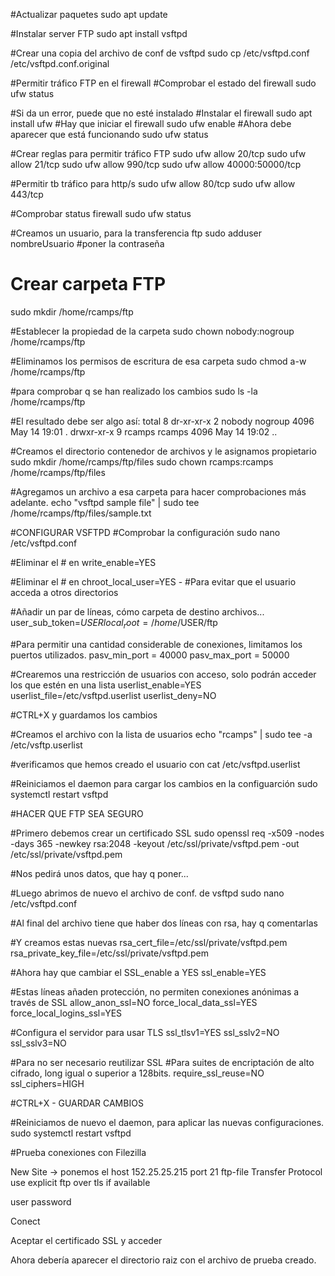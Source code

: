 #Actualizar paquetes
sudo apt update

#Instalar server FTP
sudo apt install vsftpd

#Crear una copia del archivo de conf de vsftpd
sudo cp /etc/vsftpd.conf /etc/vsftpd.conf.original

#Permitir tráfico FTP en el firewall
#Comprobar el estado del firewall
sudo ufw status

#Si da un error, puede que no esté instalado
#Instalar el firewall
sudo apt install ufw
#Hay que iniciar el firewall
sudo ufw enable
#Ahora debe aparecer que está funcionando
sudo ufw status

#Crear reglas para permitir tráfico FTP
sudo ufw allow 20/tcp
sudo ufw allow 21/tcp
sudo ufw allow 990/tcp
sudo ufw allow 40000:50000/tcp

#Permitir tb tráfico para http/s
sudo ufw allow 80/tcp
sudo ufw allow 443/tcp

#Comprobar status firewall
sudo ufw status

#Creamos un usuario, para la transferencia ftp
sudo adduser nombreUsuario
#poner la contraseña


# Crear carpeta FTP
sudo mkdir /home/rcamps/ftp

#Establecer la propiedad de la carpeta
sudo chown nobody:nogroup /home/rcamps/ftp

#Eliminamos los permisos de escritura de esa carpeta
sudo chmod a-w /home/rcamps/ftp

#para comprobar q se han realizado los cambios
sudo ls -la /home/rcamps/ftp

#El resultado debe ser algo así:
total 8
dr-xr-xr-x 2 nobody nogroup 4096 May 14 19:01 .
drwxr-xr-x 9 rcamps rcamps  4096 May 14 19:02 ..

#Creamos el directorio contenedor de archivos y le asignamos propietario
sudo mkdir /home/rcamps/ftp/files
sudo chown rcamps:rcamps /home/rcamps/ftp/files

#Agregamos un archivo a esa carpeta para hacer comprobaciones más adelante.
echo "vsftpd sample file" | sudo tee /home/rcamps/ftp/files/sample.txt


#CONFIGURAR VSFTPD
#Comprobar la configuración
sudo nano /etc/vsftpd.conf

#Eliminar el # en write_enable=YES

#Eliminar el # en chroot_local_user=YES - 
#Para evitar que el usuario acceda a otros directorios

#Añadir un par de líneas, cómo carpeta de destino archivos...
user_sub_token=$USER
local_root=/home/$USER/ftp

#Para permitir una cantidad considerable de conexiones, limitamos los puertos utilizados.
pasv_min_port = 40000
pasv_max_port = 50000

#Crearemos una restricción de usuarios con acceso, solo podrán acceder los que estén en una lista
userlist_enable=YES
userlist_file=/etc/vsftpd.userlist
userlist_deny=NO

#CTRL+X y guardamos los cambios

#Creamos el archivo con la lista de usuarios
echo "rcamps" | sudo tee -a /etc/vsftp.userlist

#verificamos que hemos creado el usuario con
cat /etc/vsftpd.userlist

#Reiniciamos el daemon para cargar los cambios en la configuarción
sudo systemctl restart vsftpd

#HACER QUE FTP SEA SEGURO

#Primero debemos crear un certificado SSL
sudo openssl req -x509 -nodes -days 365 -newkey rsa:2048 -keyout /etc/ssl/private/vsftpd.pem -out /etc/ssl/private/vsftpd.pem

#Nos pedirá unos datos, que hay q poner...

#Luego abrimos de nuevo el archivo de conf. de vsftpd
sudo nano /etc/vsftpd.conf

#Al final del archivo tiene que haber dos líneas con rsa, hay q comentarlas

#Y creamos estas nuevas
rsa_cert_file=/etc/ssl/private/vsftpd.pem
rsa_private_key_file=/etc/ssl/private/vsftpd.pem

#Ahora hay que cambiar el SSL_enable a YES
ssl_enable=YES

#Estas líneas añaden protección, no permiten conexiones anónimas a través de SSL
allow_anon_ssl=NO
force_local_data_ssl=YES
force_local_logins_ssl=YES

#Configura el servidor para usar TLS
ssl_tlsv1=YES
ssl_sslv2=NO
ssl_sslv3=NO

#Para no ser necesario reutilizar SSL
#Para suites de encriptación de alto cifrado, long igual o superior a 128bits.
require_ssl_reuse=NO
ssl_ciphers=HIGH

#CTRL+X - GUARDAR CAMBIOS

#Reiniciamos de nuevo el daemon, para aplicar las nuevas configuraciones.
sudo systemctl restart vsftpd

#Prueba conexiones con Filezilla

New Site -> ponemos el host 152.25.25.215 port 21
ftp-file Transfer Protocol
use explicit ftp over tls if available

user
password

Conect

Aceptar el certificado SSL y acceder

Ahora debería aparecer el directorio raiz con el archivo de prueba creado.

